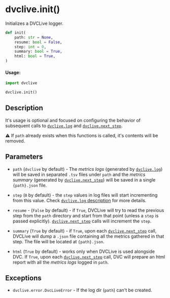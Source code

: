 # dvclive.init()

Initializes a DVCLive logger.

```py
def init(
    path: str = None,
    resume: bool = False,
    step: int = 0,
    summary: bool = True,
    html: bool = True,
)
```

#### Usage:

```py
import dvclive

dvclive.init()
```

## Description

It's usage is optional and focused on configuring the behavior of subsequent
calls to [`dvclive.log`](/doc/dvclive/api-reference/log) and
[`dvclive.next_step`](/doc/dvclive/api-reference/next_step).

⚠️ If `path` already exists when this functions is called, it's contents will be
removed.

## Parameters

- `path` (`dvclive` by default) - The _metrics logs_ (generated by
  [`dvclive.log`](/doc/dvclive/api-reference/log)) will be saved in separated
  `.tsv` files under `path` and the _metrics summary_ (generated by
  [`dvclive.next_step`](/doc/dvclive/api-reference/next_step)) will be saved in
  a single `{path}.json` file.

- `step` (`0` by default) - the `step` values in log files will start
  incrementing from this value. Check
  [`dvclive.log` description](/doc/dvclive/api-reference/log#description) for
  more details.

- `resume` - (`False` by default) - if `True`, DVCLive will try to read the
  previous step from the `path` directory and start from that point (unless a
  `step` is passed explicitly).
  [`dvclive.next_step`](/doc/dvclive/api-reference/next_step) calls will
  increment the `step`.

- `summary` (`True` by default) - if `True`, upon each
  [`dvclive.next_step`](/doc/dvclive/api-reference/next_step) call, DVCLive will
  dump a `.json` file containing all the metrics gathered in that step. The file
  will be located at `{path}.json`.

- `html` (`True` by default) - works only when DVCLive is used alongside DVC. If
  `True`, upon each [`dvclive.next_step`](/doc/dvclive/api-reference/next_step)
  call, DVC will prepare an html report with all the _metrics logs_ logged in
  `path`.

## Exceptions

- `dvclive.error.DvcLiveError` - If the log dir (`path`) can't be created.
